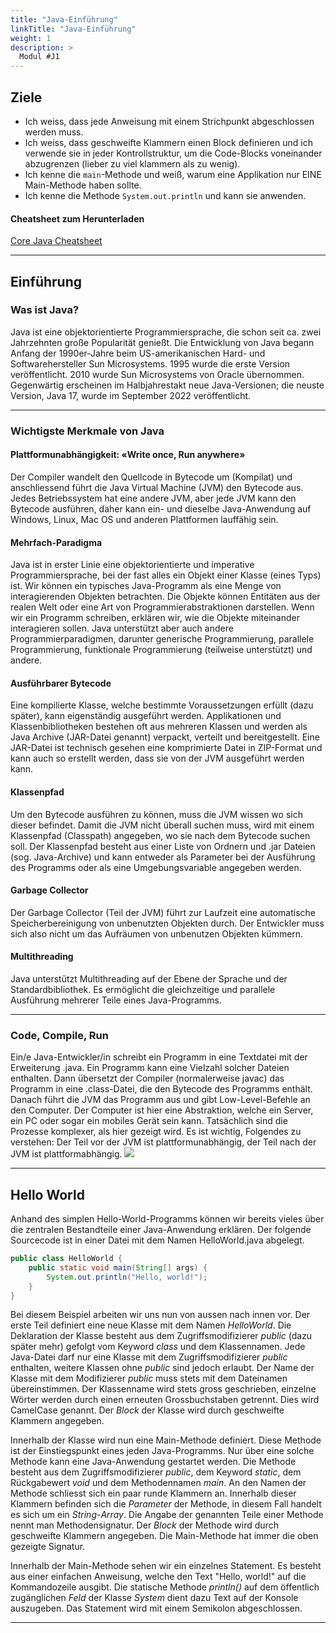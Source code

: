 ```yaml
---
title: "Java-Einführung"
linkTitle: "Java-Einführung"
weight: 1
description: >
  Modul #J1
---
```


## Ziele
* Ich weiss, dass jede Anweisung mit einem Strichpunkt abgeschlossen werden muss.
* Ich weiss, dass geschweifte Klammern einen Block definieren und ich verwende sie in jeder Kontrollstruktur, um die Code-Blocks voneinander abzugrenzen (lieber zu viel klammern als zu wenig).
* Ich kenne die `main`-Methode und weiß, warum eine Applikation nur EINE Main-Methode haben sollte.
* Ich kenne die Methode `System.out.println` und kann sie anwenden.


#### Cheatsheet zum Herunterladen
[Core Java Cheatsheet](../../java-grundlagen/cheatsheet.pdf)

---

## Einführung

### Was ist Java?
Java ist eine objektorientierte Programmiersprache, die schon seit ca. zwei Jahrzehnten große Popularität genießt.
Die Entwicklung von Java begann Anfang der 1990er-Jahre beim US-amerikanischen Hard- und Softwarehersteller Sun Microsystems.
1995 wurde die erste Version veröffentlicht. 2010 wurde Sun Microsystems von Oracle übernommen.
Gegenwärtig erscheinen im Halbjahrestakt neue Java-Versionen; die neuste Version, Java 17, wurde im September 2022 veröffentlicht.

---

### Wichtigste Merkmale von Java

#### Plattformunabhängigkeit: «Write once, Run anywhere»
Der Compiler wandelt den Quellcode in Bytecode um (Kompilat) und anschliessend führt die Java Virtual Machine (JVM) den Bytecode aus.
Jedes Betriebssystem hat eine andere JVM, aber jede JVM kann den Bytecode ausführen, daher kann ein- und dieselbe Java-Anwendung auf Windows, Linux, Mac OS und anderen Plattformen lauffähig sein.

#### Mehrfach-Paradigma
Java ist in erster Linie eine objektorientierte und imperative Programmiersprache, bei der fast alles ein Objekt einer Klasse (eines Typs) ist.
Wir können ein typisches Java-Programm als eine Menge von interagierenden Objekten betrachten. Die Objekte können Entitäten aus der realen Welt oder eine Art von Programmierabstraktionen darstellen.
Wenn wir ein Programm schreiben, erklären wir, wie die Objekte miteinander interagieren sollen.
Java unterstützt aber auch andere Programmierparadigmen, darunter generische Programmierung, parallele Programmierung, funktionale Programmierung (teilweise unterstützt) und andere.

#### Ausführbarer Bytecode
Eine kompilierte Klasse, welche bestimmte Voraussetzungen erfüllt (dazu später), kann eigenständig ausgeführt werden.
Applikationen und Klassenbibliotheken bestehen oft aus mehreren Klassen und werden als Java Archive (JAR-Datei genannt) verpackt, verteilt und bereitgestellt.
Eine JAR-Datei ist technisch gesehen eine komprimierte Datei in ZIP-Format und kann auch so erstellt werden, dass sie von der JVM ausgeführt werden kann.

#### Klassenpfad
Um den Bytecode ausführen zu können, muss die JVM wissen wo sich dieser befindet.
Damit die JVM nicht überall suchen muss, wird mit einem Klassenpfad (Classpath) angegeben, wo sie nach dem Bytecode suchen soll.
Der Klassenpfad besteht aus einer Liste von Ordnern und .jar Dateien (sog. Java-Archive) und kann entweder als Parameter bei der Ausführung des Programms oder als eine Umgebungsvariable angegeben werden.

#### Garbage Collector
Der Garbage Collector (Teil der JVM) führt zur Laufzeit eine automatische Speicherbereinigung von unbenutzten Objekten durch. Der Entwickler muss sich also nicht um das Aufräumen von unbenutzen Objekten kümmern.

#### Multithreading
Java unterstützt Multithreading auf der Ebene der Sprache und der Standardbibliothek. Es ermöglicht die gleichzeitige und parallele Ausführung mehrerer Teile eines Java-Programms.

---

### Code, Compile, Run
Ein/e Java-Entwickler/in schreibt ein Programm in eine Textdatei mit der Erweiterung .java. Ein Programm kann eine Vielzahl solcher Dateien enthalten. Dann übersetzt der Compiler (normalerweise javac) das Programm in eine .class-Datei, die den Bytecode des Programms enthält. Danach führt die JVM das Programm aus und gibt Low-Level-Befehle an den Computer. Der Computer ist hier eine Abstraktion, welche ein Server, ein PC oder sogar ein mobiles Gerät sein kann.
Tatsächlich sind die Prozesse komplexer, als hier gezeigt wird. Es ist wichtig, Folgendes zu verstehen: Der Teil vor der JVM ist plattformunabhängig, der Teil nach der JVM ist plattformabhängig.
![](../../java-grundlagen/code-compile-run.png)

---

## Hello World
Anhand des simplen Hello-World-Programms können wir bereits vieles über die zentralen Bestandteile einer Java-Anwendung erklären. Der folgende Sourcecode ist in einer Datei mit dem Namen HelloWorld.java abgelegt.
```java
public class HelloWorld {
    public static void main(String[] args) {
        System.out.println("Hello, world!");
    }
}
```

Bei diesem Beispiel arbeiten wir uns nun von aussen nach innen vor. Der erste Teil definiert eine neue Klasse mit dem Namen _HelloWorld_. Die Deklaration der Klasse besteht aus dem Zugriffsmodifizierer _public_ (dazu später mehr) gefolgt vom Keyword _class_ und dem Klassennamen. Jede Java-Datei darf nur eine Klasse mit dem Zugriffsmodifizierer _public_ enthalten, weitere Klassen ohne _public_ sind jedoch erlaubt. Der Name der Klasse mit dem Modifizierer _public_ muss stets mit dem Dateinamen übereinstimmen. Der Klassenname wird stets gross geschrieben, einzelne Wörter werden durch einen erneuten Grossbuchstaben getrennt. Dies wird CamelCase genannt. Der _Block_ der Klasse wird durch geschweifte Klammern angegeben.

Innerhalb der Klasse wird nun eine Main-Methode definiert. Diese Methode ist der Einstiegspunkt eines jeden Java-Programms. Nur über eine solche Methode kann eine Java-Anwendung gestartet werden. Die Methode besteht aus dem Zugriffsmodifizierer _public_, dem Keyword _static_, dem Rückgabewert _void_ und dem Methodennamen _main_.
An den Namen der Methode schliesst sich ein paar runde Klammern an. Innerhalb dieser Klammern befinden sich die _Parameter_ der Methode, in diesem Fall handelt es sich um ein _String_-_Array_. Die Angabe der genannten Teile einer Methode nennt man Methodensignatur. Der _Block_ der Methode wird durch geschweifte Klammern angegeben. Die Main-Methode hat immer die oben gezeigte Signatur.

Innerhalb der Main-Methode sehen wir ein einzelnes Statement. Es besteht aus einer einfachen Anweisung, welche den Text "Hello, world!" auf die Kommandozeile ausgibt.
Die statische Methode _println()_ auf dem öffentlich zugänglichen _Feld_ der Klasse _System_ dient dazu Text auf der Konsole auszugeben. Das Statement wird mit einem Semikolon abgeschlossen.

---
